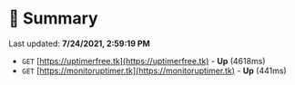 # 📖 Summary
Last updated: **7/24/2021, 2:59:19 PM**

- `GET` [https://uptimerfree.tk](https://uptimerfree.tk) - **Up** (4618ms)
- `GET` [https://monitoruptimer.tk](https://monitoruptimer.tk) - **Up** (441ms)
